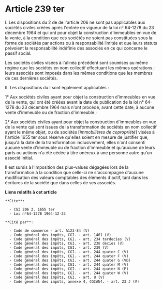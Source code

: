 # Article 239 ter

I. Les dispositions du 2 de de l'article 206 ne sont pas applicables aux sociétés civiles créées après l'entrée en vigueur de
la loi n° 64-1278 du 23 décembre 1964 et qui ont pour objet la construction d'immeubles en vue de la vente, à la condition
que ces sociétés ne soient pas constituées sous la forme de sociétés par actions ou à responsabilité limitée et que leurs
statuts prévoient la responsabilité indéfinie des associés en ce qui concerne le passif social.

Les sociétés civiles visées à l'alinéa précédent sont soumises au même régime que les sociétés en nom collectif effectuant
les mêmes opérations ; leurs associés sont imposés dans les mêmes conditions que les membres de ces dernières sociétés.

II. Les dispositions du I sont également applicables :

1° Aux sociétés civiles ayant pour objet la construction d'immeubles en vue de la vente, qui ont été créées avant la date de
publication de la loi n° 64-1278 du 23 décembre 1964 mais n'ont procédé, avant cette date, à aucune vente d'immeuble ou de
fraction d'immeuble ;

2° Aux sociétés civiles ayant pour objet la construction d'immeubles en vue de la vente qui sont issues de la transformation
de sociétés en nom collectif ayant le même objet, ou de sociétés [*immobilières de copropriété*] visées à l'article 1655 ter
sous réserve qu'elles soient en mesure de justifier que, jusqu'à la date de la transformation inclusivement, elles n'ont
consenti aucune vente d'immeuble ou de fraction d'immeuble et qu'aucune de leurs parts ou actions n'a été cédée à titre
onéreux à une personne autre qu'un associé initial.

Il est sursis à l'imposition des plus-values dégagées lors de la transformation à la condition que celle-ci ne s'accompagne
d'aucune modification des valeurs comptables des éléments d'actif, tant dans les écritures de la société que dans celles de
ses associés.

**Liens relatifs à cet article**

	**Cite**:

	  - CGI 206 2, 1655 ter
	  - Loi n°64-1278 1964-12-23

	**Cité par**:

	  - Code de commerce - art. A123-84 (V)
	  - Code général des impôts, CGI. - art. 1461 (V)
	  - Code général des impôts, CGI. - art. 234 terdecies (V)
	  - Code général des impôts, CGI. - art. 238 decies (V)
	  - Code général des impôts, CGI. - art. 239 (V)
	  - Code général des impôts, CGI. - art. 244 quater C (V)
	  - Code général des impôts, CGI. - art. 244 quater F (V)
	  - Code général des impôts, CGI. - art. 244 quater G (VD)
	  - Code général des impôts, CGI. - art. 244 quater M (V)
	  - Code général des impôts, CGI. - art. 244 quater N (P)
	  - Code général des impôts, CGI. - art. 244 quater W (V)
	  - Code général des impôts, CGI. - art. 8 (V)
	  - Code général des impôts, annexe 4, CGIAN4. - art. 23 J (V)
